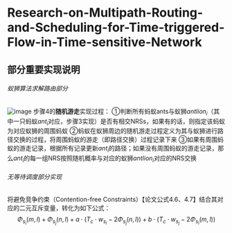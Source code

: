 # Research-on-Multipath-Routing-and-Scheduling-for-Time-triggered-Flow-in-Time-sensitive-Network

## 部分重要实现说明

###### 蚁狮算法求解路由部分
![image](https://github.com/Hylan-J/Research-on-Multipath-Routing-and-Scheduling-for-Time-triggered-Flow-in-Time-sensitive-Network/assets/77910684/a9ac97c9-fae5-4b02-8025-8828a53eba30)
步骤4的**随机游走**实现过程：
①判断所有蚂蚁ants与蚁狮$antlion_i$（其中一只蚂蚁$ant_i$对应，步骤3实现）是否有相交NRSs，如果有的话，则指定该蚂蚁为对应蚁狮的周围蚂蚁
②蚂蚁在蚁狮周边的随机游走过程定义为其与蚁狮进行路径交换的过程，将周围蚂蚁的游走（即路径交换）过程记录下来
③如果有周围蚂蚁的游走记录，根据所有记录更新$ant_i$的路径；如果没有周围蚂蚁的游走记录，那么$ant_i$的每一组NRS按照随机概率与对应的蚁狮$antlion_i$对应的NRS交换

###### 无等待调度部分实现
将避免竞争约束（Contention-free Constraints）【论文公式4.6、4.7】结合其对应的二元互斥变量，转化为如下公式：
$$\Phi_{s_i}(m,l)+\Phi_{s_j}(n,l)+a\cdot(T_c\cdot w_{s_i}-2\Phi_{s_j}(n,l))+b\cdot(T_c\cdot w_{s_j}-2\Phi_{s_i}(m,l))$$
